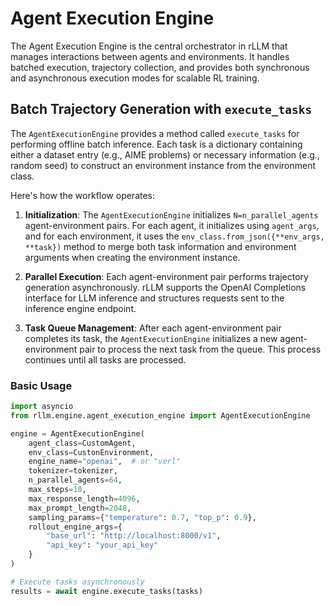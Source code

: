 # Agent Execution Engine

The Agent Execution Engine is the central orchestrator in rLLM that manages interactions between agents and environments. It handles batched execution, trajectory collection, and provides both synchronous and asynchronous execution modes for scalable RL training.

## Batch Trajectory Generation with `execute_tasks`

The `AgentExecutionEngine` provides a method called `execute_tasks` for performing offline batch inference. Each task is a dictionary containing either a dataset entry (e.g., AIME problems) or necessary information (e.g., random seed) to construct an environment instance from the environment class. 

Here's how the workflow operates:

1. **Initialization**: The `AgentExecutionEngine` initializes `N=n_parallel_agents` agent-environment pairs. For each agent, it initializes using `agent_args`, and for each environment, it uses the `env_class.from_json({**env_args, **task})` method to merge both task information and environment arguments when creating the environment instance.

2. **Parallel Execution**: Each agent-environment pair performs trajectory generation asynchronously. rLLM supports the OpenAI Completions interface for LLM inference and structures requests sent to the inference engine endpoint.

3. **Task Queue Management**: After each agent-environment pair completes its task, the `AgentExecutionEngine` initializes a new agent-environment pair to process the next task from the queue. This process continues until all tasks are processed.


### Basic Usage

```python
import asyncio
from rllm.engine.agent_execution_engine import AgentExecutionEngine

engine = AgentExecutionEngine(
    agent_class=CustomAgent,
    env_class=CustonEnvironment,
    engine_name="openai",  # or "verl"
    tokenizer=tokenizer,
    n_parallel_agents=64,
    max_steps=10,
    max_response_length=4096,
    max_prompt_length=2048,
    sampling_params={"temperature": 0.7, "top_p": 0.9},
    rollout_engine_args={
        "base_url": "http://localhost:8000/v1",
        "api_key": "your_api_key"
    }
)

# Execute tasks asynchronously
results = await engine.execute_tasks(tasks)
```
